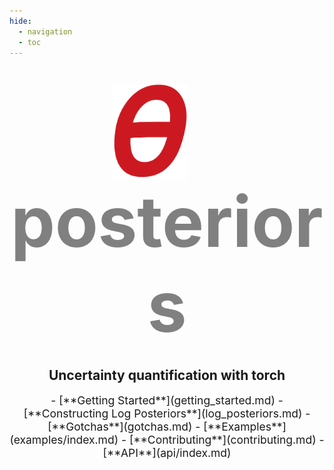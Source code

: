 ```yaml
---
hide:
  - navigation
  - toc
---
```


#

<center>


<span style="font-size:8em; font-weight:bold; color:grey">
<img style="vertical-align: middle;", src=assets/logo.png width=120>
&nbsp;
posteriors
</span>

<h2>Uncertainty quantification with torch</h2>

<div style="font-size:1.25em;" class="grid cards" markdown>
- [**Getting Started**](getting_started.md)
- [**Constructing Log Posteriors**](log_posteriors.md)
- [**Gotchas**](gotchas.md)
- [**Examples**](examples/index.md)
- [**Contributing**](contributing.md)
- [**API**](api/index.md)
</div>


</center>

